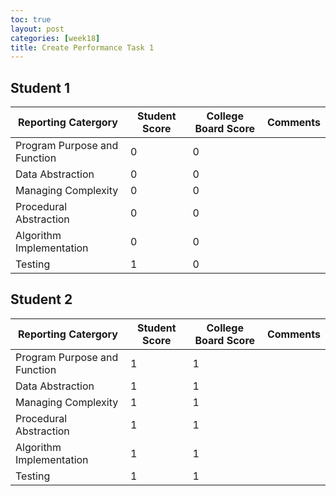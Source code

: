 ```yaml
---
toc: true
layout: post
categories: [week18]
title: Create Performance Task 1
---
```

## Student 1

| Reporting Catergory          | Student Score | College Board Score | Comments |
|------------------------------|---------------|---------------------|----------|
| Program Purpose and Function |      0        |        0            ||
| Data Abstraction             |     0         |        0            ||
| Managing Complexity          |      0        |          0          ||
| Procedural Abstraction       |      0        |         0           ||
| Algorithm Implementation     |      0        |          0          ||
|Testing                       |      1        |            0        ||
## Student 2

| Reporting Catergory          | Student Score | College Board Score | Comments |
|------------------------------|---------------|---------------------|----------|
| Program Purpose and Function |      1        |        1            ||
| Data Abstraction             |     1         |        1            ||
| Managing Complexity          |      1        |          1          ||
| Procedural Abstraction       |      1        |         1           ||
| Algorithm Implementation     |      1        |          1          ||
|Testing                       |      1        |           1         ||